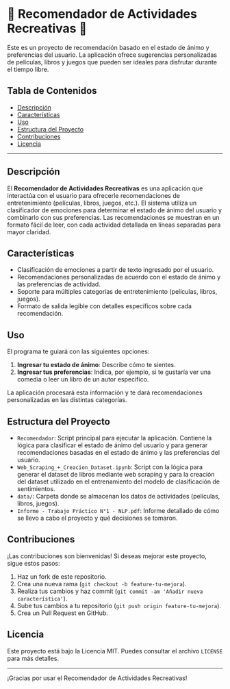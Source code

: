 # 🌴 Recomendador de Actividades Recreativas 🌴

Este es un proyecto de recomendación basado en el estado de ánimo y preferencias del usuario. La aplicación ofrece sugerencias personalizadas de películas, libros y juegos que pueden ser ideales para disfrutar durante el tiempo libre.

## Tabla de Contenidos

- [Descripción](#descripción)
- [Características](#características)
- [Uso](#uso)
- [Estructura del Proyecto](#estructura-del-proyecto)
- [Contribuciones](#contribuciones)
- [Licencia](#licencia)

---

## Descripción

El **Recomendador de Actividades Recreativas** es una aplicación que interactúa con el usuario para ofrecerle recomendaciones de entretenimiento (películas, libros, juegos, etc.). El sistema utiliza un clasificador de emociones para determinar el estado de ánimo del usuario y combinarlo con sus preferencias. Las recomendaciones se muestran en un formato fácil de leer, con cada actividad detallada en líneas separadas para mayor claridad.

## Características

- Clasificación de emociones a partir de texto ingresado por el usuario.
- Recomendaciones personalizadas de acuerdo con el estado de ánimo y las preferencias de actividad.
- Soporte para múltiples categorías de entretenimiento (películas, libros, juegos).
- Formato de salida legible con detalles específicos sobre cada recomendación.

## Uso

El programa te guiará con las siguientes opciones:

1. **Ingresar tu estado de ánimo**: Describe cómo te sientes.
2. **Ingresar tus preferencias**: Indica, por ejemplo, si te gustaría ver una comedia o leer un libro de un autor especifico.

La aplicación procesará esta información y te dará recomendaciones personalizadas en las distintas categorías.


## Estructura del Proyecto

- `Recomendador`: Script principal para ejecutar la aplicación. Contiene la lógica para clasificar el estado de ánimo del usuario y para generar recomendaciones basadas en el estado de ánimo y las preferencias del usuario.
- `Web_Scraping_+_Creacion_Dataset.ipynb`:  Script con la lógica para generar el dataset de libros mediante web scraping y para la creación del dataset utilizado en el entrenamiento del modelo de clasificación de sentimientos.
- `data/`: Carpeta donde se almacenan los datos de actividades (películas, libros, juegos).
- `Informe - Trabajo Práctico N°1 - NLP.pdf`: Informe detallado de cómo se llevo a cabo el proyecto y qué decisiones se tomaron.

## Contribuciones

¡Las contribuciones son bienvenidas! Si deseas mejorar este proyecto, sigue estos pasos:

1. Haz un fork de este repositorio.
2. Crea una nueva rama (`git checkout -b feature-tu-mejora`).
3. Realiza tus cambios y haz commit (`git commit -am 'Añadir nueva característica'`).
4. Sube tus cambios a tu repositorio (`git push origin feature-tu-mejora`).
5. Crea un Pull Request en GitHub.

## Licencia

Este proyecto está bajo la Licencia MIT. Puedes consultar el archivo `LICENSE` para más detalles.

---

¡Gracias por usar el Recomendador de Actividades Recreativas!
```
